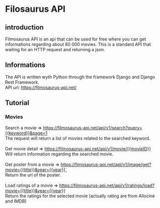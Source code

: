 # Filosaurus API

## introduction
Filmosaurus API is an api that can be used for free where you can get informations regarding about 80 000 movies. This is a standard API that waiting for an HTTP request and returning a json.

## Informations
The API is written wyth Python through the framework Django and Django Rest Framework.<br>
API url: https://filmosaurus-api.net/ <br>

## Tutorial

### Movies
Search a movie => https://filmosaurus-api.net/api/v1/search?query={{keyword}}&page=1 <br>
The request will return a list of movies related to the searched keyword.
<br>
<br>
Get movie detail => https://filmosaurus-api.net/api/v1/movie/{{movieID}} <br>
Will return information regarding the searched movie.
<br>
<br>
Get poster from a movie => https://fimosaurus-api.net/api/v1/image/get?movie={{title}}&year={{year}}`<br>
Return the url of the poster.
<br>
<br>
Load ratings of a movie => https://filmosaurus-api.net/api/v1/ratings/load?movie={{title}}&year={{year}} <br>
Return the ratings for the selected movie (actually rating are from Allociné and IMDB)
<br>
<br>
